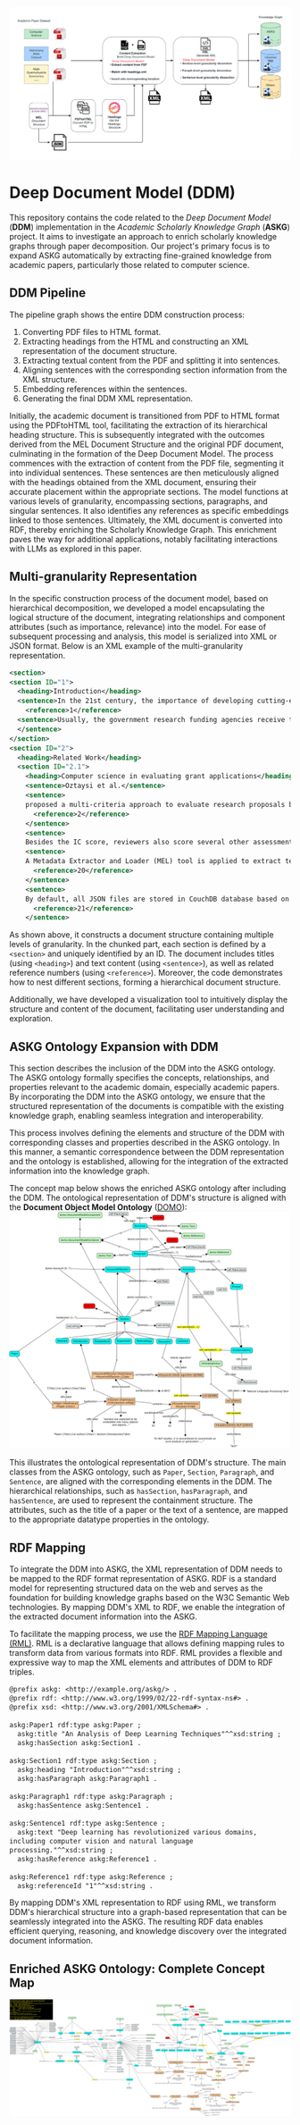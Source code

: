 ![DDM_Pipeline](docs/DDM_Pipeline.png)

# Deep Document Model (DDM)

This repository contains the code related to the *Deep Document Model* (**DDM**) implementation in the *Academic Scholarly Knowledge Graph* (**ASKG**) project.  It aims to investigate an approach to enrich scholarly knowledge graphs through paper decomposition. Our project's primary focus is to expand ASKG automatically by extracting fine-grained knowledge from academic papers, particularly those related to computer science.

## DDM Pipeline

The pipeline graph shows the entire DDM construction process: 

1. Converting PDF files to HTML format.
2. Extracting headings from the HTML and constructing an XML representation of the document structure.
3. Extracting textual content from the PDF and splitting it into sentences.
4. Aligning sentences with the corresponding section information from the XML structure.
5. Embedding references within the sentences.
6. Generating the final DDM XML representation.

Initially, the academic document is transitioned from PDF to HTML format using the PDFtoHTML tool, facilitating the extraction of its hierarchical heading structure. This is subsequently integrated with the outcomes derived from the MEL Document Structure and the original PDF document, culminating in the formation of the Deep Document Model. The process commences with the extraction of content from the PDF file, segmenting it into individual sentences. These sentences are then meticulously aligned with the headings obtained from the XML document, ensuring their accurate placement within the appropriate sections. The model functions at various levels of granularity, encompassing sections, paragraphs, and singular sentences. It also identifies any references as specific embeddings linked to those sentences. Ultimately, the XML document is converted into RDF, thereby enriching the Scholarly Knowledge Graph. This enrichment paves the way for additional applications, notably facilitating interactions with LLMs as explored in this paper.

## Multi-granularity Representation

In the specific construction process of the document model, based on hierarchical decomposition, we developed a model encapsulating the logical structure of the document, integrating relationships and component attributes (such as importance, relevance) into the model. For ease of subsequent processing and analysis, this model is serialized into XML or JSON format. Below is an XML example of the multi-granularity representation.

```xml
<section>
<section ID="1">
  <heading>Introduction</heading>
  <sentence>In the 21st century, the importance of developing cutting-edge scientific research is self-evident for every country.</sentence>
    <reference>1</reference>
  <sentence>Usually, the government research funding agencies receive thousands of research proposals each year, which are reviewed only by expert panels.    
  </sentence>
</section>
<section ID="2">
  <heading>Related Work</heading>
  <section ID="2.1">
    <heading>Computer science in evaluating grant applications</heading>
    <sentence>Oztaysi et al.</sentence>
    <sentence>
    proposed a multi-criteria approach to evaluate research proposals based on interval-valued intuitionistic fuzzy sets.
      <reference>2</reference>
    </sentence>
    <sentence>
    Besides the IC score, reviewers also score several other assessment scores, such as "Feasibility Score" or "Significance Score." </sentence>
    <sentence>
    A Metadata Extractor and Loader (MEL) tool is applied to extract text from PDF research proposals and save it in a JSON file with metadata sets and content.
      <reference>20</reference>
    </sentence>
    <sentence>
    By default, all JSON files are stored in CouchDB database based on the proposal index.
      <reference>21</reference>
    </sentence>
```

As shown above, it constructs a document structure containing multiple levels of granularity. In the chunked part, each section is defined by a `<section>` and uniquely identified by an ID. The document includes titles (using `<heading>`) and text content (using `<sentence>`), as well as related reference numbers (using `<reference>`). Moreover, the code demonstrates how to nest different sections, forming a hierarchical document structure.

Additionally, we have developed a visualization tool to intuitively display the structure and content of the document, facilitating user understanding and exploration.

## ASKG Ontology Expansion with DDM

This section describes the inclusion of the DDM into the ASKG ontology. The ASKG ontology formally specifies the concepts, relationships, and properties relevant to the academic domain, especially academic papers. By incorporating the DDM into the ASKG ontology, we ensure that the structured representation of the documents is compatible with the existing knowledge graph, enabling seamless integration and interoperability.

This process involves defining the elements and structure of the DDM with corresponding classes and properties described in the ASKG ontology. In this manner, a semantic correspondence between the DDM representation and the ontology is established, allowing for the integration of the extracted information into the knowledge graph.

The concept map below shows the enriched ASKG ontology after including the DDM.  The ontological representation of DDM's structure is aligned with the **Document Object Model Ontology** ([DOMO](DOMO)):
![DDM_Pipeline](docs/revised_onto.jpg)

This illustrates the ontological representation of DDM's structure. The main classes from the ASKG ontology, such as `Paper`, `Section`, `Paragraph`, and `Sentence`, are aligned with the corresponding elements in the DDM. The hierarchical relationships, such as `hasSection`, `hasParagraph`, and `hasSentence`, are used to represent the containment structure. The attributes, such as the title of a paper or the text of a sentence, are mapped to the appropriate datatype properties in the ontology. 

## RDF Mapping

To integrate the DDM into ASKG, the XML representation of DDM needs to be mapped to the RDF format representation of ASKG. RDF is a standard model for representing structured data on the web and serves as the foundation for building knowledge graphs based on the W3C Semantic Web technologies. By mapping DDM's XML to RDF, we enable the integration of the extracted document information into the ASKG.

To facilitate the mapping process, we use the [RDF Mapping Language (RML)](https://rml.io/specs/rml/). RML is a declarative language that allows defining mapping rules to transform data from various formats into RDF. RML provides a flexible and expressive way to map the XML elements and attributes of DDM to RDF triples.

```turtle
@prefix askg: <http://example.org/askg/> .
@prefix rdf: <http://www.w3.org/1999/02/22-rdf-syntax-ns#> .
@prefix xsd: <http://www.w3.org/2001/XMLSchema#> .

askg:Paper1 rdf:type askg:Paper ;
  askg:title "An Analysis of Deep Learning Techniques"^^xsd:string ;
  askg:hasSection askg:Section1 .

askg:Section1 rdf:type askg:Section ;
  askg:heading "Introduction"^^xsd:string ;
  askg:hasParagraph askg:Paragraph1 .

askg:Paragraph1 rdf:type askg:Paragraph ;
  askg:hasSentence askg:Sentence1 .

askg:Sentence1 rdf:type askg:Sentence ;
  askg:text "Deep learning has revolutionized various domains, including computer vision and natural language processing."^^xsd:string ;
  askg:hasReference askg:Reference1 .

askg:Reference1 rdf:type askg:Reference ;
  askg:referenceId "1"^^xsd:string .
```

By mapping DDM's XML representation to RDF using RML, we transform DDM's hierarchical structure into a graph-based representation that can be seamlessly integrated into the ASKG. The resulting RDF data enables efficient querying, reasoning, and knowledge discovery over the integrated document information.

## Enriched ASKG Ontology: Complete Concept Map
![DDM_Pipeline](docs/ontology.jpg)

